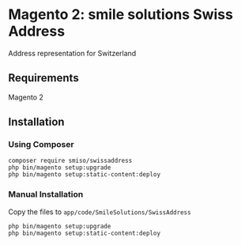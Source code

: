 # Magento 2: smile solutions Swiss Address
Address representation for Switzerland

## Requirements
Magento 2

## Installation

### Using Composer
    composer require smiso/swissaddress
	php bin/magento setup:upgrade
	php bin/magento setup:static-content:deploy
	
### Manual Installation
Copy the files to `app/code/SmileSolutions/SwissAddress`

	php bin/magento setup:upgrade
	php bin/magento setup:static-content:deploy

